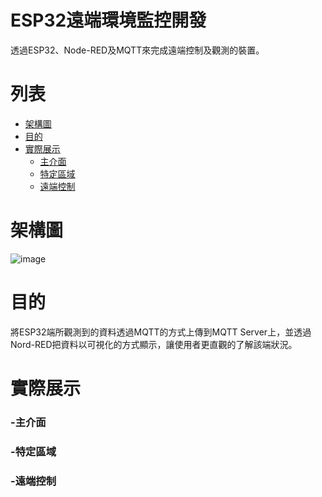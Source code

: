 # ESP32遠端環境監控開發
透過ESP32、Node-RED及MQTT來完成遠端控制及觀測的裝置。

# 列表
- [架構圖](https://github.com/sheng411/mqtt_esp32?tab=readme-ov-file#%E6%9E%B6%E6%A7%8B%E5%9C%96)
- [目的](https://github.com/sheng411/mqtt_esp32?tab=readme-ov-file#%E7%9B%AE%E7%9A%84)
- [實際展示](https://github.com/sheng411/mqtt_esp32?tab=readme-ov-file#%E5%AF%A6%E9%9A%9B%E5%B1%95%E7%A4%BA)
  - [主介面](https://github.com/sheng411/mqtt_esp32?tab=readme-ov-file#%E4%B8%BB%E4%BB%8B%E9%9D%A2)
  - [特定區域](https://github.com/sheng411/mqtt_esp32?tab=readme-ov-file#%E7%89%B9%E5%AE%9A%E5%8D%80%E5%9F%9F)
  - [遠端控制](https://github.com/sheng411/mqtt_esp32?tab=readme-ov-file#%E9%81%A0%E7%AB%AF%E6%8E%A7%E5%88%B6)


# 架構圖
![image](https://github.com/user-attachments/assets/ba68c16d-a0fa-4a40-857f-f49999b2e854)


# 目的
將ESP32端所觀測到的資料透過MQTT的方式上傳到MQTT Server上，並透過Nord-RED把資料以可視化的方式顯示，讓使用者更直觀的了解該端狀況。

# 實際展示
  
### -主介面 

### -特定區域  

### -遠端控制  
